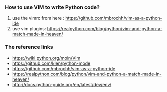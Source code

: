 ### How to use VIM to write Python code?

1. use the vimrc from here : https://github.com/mbrochh/vim-as-a-python-ide
2. use vim plugins: https://realpython.com/blog/python/vim-and-python-a-match-made-in-heaven/

### The reference links

- https://wiki.python.org/moin/Vim
- https://github.com/klen/python-mode
- https://github.com/mbrochh/vim-as-a-python-ide
- https://realpython.com/blog/python/vim-and-python-a-match-made-in-heaven/
- http://docs.python-guide.org/en/latest/dev/env/
